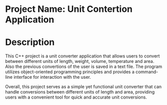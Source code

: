 ﻿# Project Name: Unit Contertion Application
# Description
This C++ project is a unit converter application that allows users to convert between different units of length, weight, volume, temperature and area. Also the previous convertions of the user is saved in a text file. The program utilizes object-oriented programming principles and provides a command-line interface for interaction with the user.

Overall, this project serves as a simple yet functional unit converter that can handle conversions between different units of length and area, providing users with a convenient tool for quick and accurate unit conversions.



